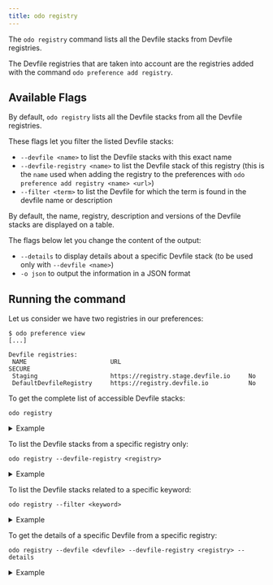 ```yaml
---
title: odo registry
---
```


The `odo registry` command lists all the Devfile stacks from Devfile registries.

The Devfile registries that are taken into account are the registries added with the command
`odo preference add registry`.

## Available Flags

By default, `odo registry` lists all the Devfile stacks from all the Devfile registries.

These flags let you filter the listed Devfile stacks:

* `--devfile <name>` to list the Devfile stacks with this exact name
* `--devfile-registry <name>` to list the Devfile stack of this registry (this is the `name` used
when adding the registry to the preferences with `odo preference add registry <name> <url>`)
* `--filter <term>` to list the Devfile for which the term is found in the devfile name or description

By default, the name, registry, description and versions of the Devfile stacks are displayed on a table.

The flags below let you change the content of the output:

* `--details` to display details about a specific Devfile stack (to be used only with `--devfile <name>`)
* `-o json` to output the information in a JSON format

## Running the command

Let us consider we have two registries in our preferences:

```console
$ odo preference view
[...]

Devfile registries:
 NAME                       URL                                   SECURE
 Staging                    https://registry.stage.devfile.io     No
 DefaultDevfileRegistry     https://registry.devfile.io           No
 ```

To get the complete list of accessible Devfile stacks:

```console
odo registry
```
<details>
<summary>Example</summary>

```console
$ odo registry
 NAME                          REGISTRY                DESCRIPTION                                  VERSIONS
 dotnet50                      Staging                 Stack with .NET 5.0                          1.0.3
 dotnet50                      DefaultDevfileRegistry  Stack with .NET 5.0                          1.0.3
 dotnet60                      Staging                 Stack with .NET 6.0                          1.0.2
 dotnet60                      DefaultDevfileRegistry  Stack with .NET 6.0                          1.0.2
 dotnetcore31                  Staging                 Stack with .NET Core 3.1                     1.0.3
 dotnetcore31                  DefaultDevfileRegistry  Stack with .NET Core 3.1                     1.0.3
 go                            Staging                 Go is an open source programming languag...  1.0.2, 2.0.0
 go                            DefaultDevfileRegistry  Go is an open source programming languag...  1.0.2, 2.0.0
 java-maven                    Staging                 Upstream Maven and OpenJDK 11                1.2.0
 java-maven                    DefaultDevfileRegistry  Upstream Maven and OpenJDK 11                1.2.0
 [...]
```
</details>


To list the Devfile stacks from a specific registry only:

```console
odo registry --devfile-registry <registry>
```

<details>
<summary>Example</summary>

```console
$ odo registry --devfile-registry Staging
 NAME                          REGISTRY  DESCRIPTION                                  VERSIONS
 dotnet50                      Staging   Stack with .NET 5.0                          1.0.3
 dotnet60                      Staging   Stack with .NET 6.0                          1.0.2
 dotnetcore31                  Staging   Stack with .NET Core 3.1                     1.0.3
 go                            Staging   Go is an open source programming languag...  1.0.2, 2.0.0
 java-maven                    Staging   Upstream Maven and OpenJDK 11                1.2.0
 [...]
```
</details>


To list the Devfile stacks related to a specific keyword:

```console
odo registry --filter <keyword>
```
<details>
<summary>Example</summary>

```console
$ odo registry --filter Maven
 NAME                       REGISTRY                DESCRIPTION                                  VERSIONS
 java-maven                 Staging                 Upstream Maven and OpenJDK 11                1.2.0
 java-maven                 DefaultDevfileRegistry  Upstream Maven and OpenJDK 11                1.2.0
 java-openliberty           Staging                 Java application Maven-built stack using...  0.9.0
 java-openliberty           DefaultDevfileRegistry  Java application Maven-built stack using...  0.9.0
 java-websphereliberty      Staging                 Java application Maven-built stack using...  0.9.0
 java-websphereliberty      DefaultDevfileRegistry  Java application Maven-built stack using...  0.9.0
 java-wildfly-bootable-jar  Staging                 Java stack with WildFly in bootable Jar ...  1.1.0
 java-wildfly-bootable-jar  DefaultDevfileRegistry  Java stack with WildFly in bootable Jar ...  1.1.0
```
</details>


To get the details of a specific Devfile from a specific registry:

```console
odo registry --devfile <devfile> --devfile-registry <registry> --details
```
<details>
<summary>Example</summary>

```console
$ odo registry --devfile java-maven --devfile-registry Staging --details
Name: java-maven
Display Name: Maven Java
Registry: Staging
Registry URL: https://registry.stage.devfile.io
Version: 1.2.0
Description: Upstream Maven and OpenJDK 11 
Tags: Java, Maven
Project Type: Maven
Language: Java
Starter Projects:
  - springbootproject
Supported odo Features:
  - Dev: Y
  - Deploy: N
  - Debug: Y
Versions:
  - 1.2.0

```
</details>


